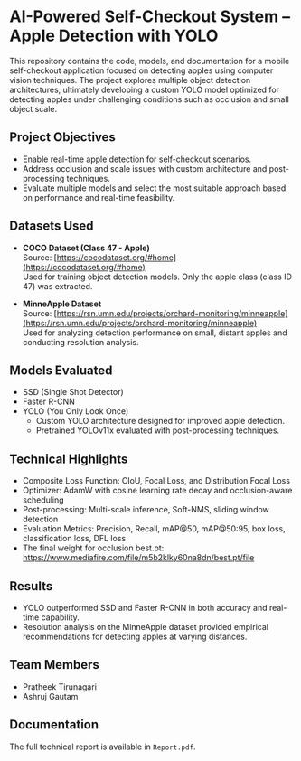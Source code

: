 # AI-Powered Self-Checkout System – Apple Detection with YOLO

This repository contains the code, models, and documentation for a mobile self-checkout application focused on detecting apples using computer vision techniques. The project explores multiple object detection architectures, ultimately developing a custom YOLO model optimized for detecting apples under challenging conditions such as occlusion and small object scale.

## Project Objectives

- Enable real-time apple detection for self-checkout scenarios.
- Address occlusion and scale issues with custom architecture and post-processing techniques.
- Evaluate multiple models and select the most suitable approach based on performance and real-time feasibility.

## Datasets Used

- **COCO Dataset (Class 47 - Apple)**  
  Source: [https://cocodataset.org/#home](https://cocodataset.org/#home)  
  Used for training object detection models. Only the apple class (class ID 47) was extracted.

- **MinneApple Dataset**  
  Source: [https://rsn.umn.edu/projects/orchard-monitoring/minneapple](https://rsn.umn.edu/projects/orchard-monitoring/minneapple)  
  Used for analyzing detection performance on small, distant apples and conducting resolution analysis.

## Models Evaluated

- SSD (Single Shot Detector)
- Faster R-CNN
- YOLO (You Only Look Once)
  - Custom YOLO architecture designed for improved apple detection.
  - Pretrained YOLOv11x evaluated with post-processing techniques.

## Technical Highlights

- Composite Loss Function: CIoU, Focal Loss, and Distribution Focal Loss
- Optimizer: AdamW with cosine learning rate decay and occlusion-aware scheduling
- Post-processing: Multi-scale inference, Soft-NMS, sliding window detection
- Evaluation Metrics: Precision, Recall, mAP@50, mAP@50:95, box loss, classification loss, DFL loss
- The final weight for occlusion best.pt: https://www.mediafire.com/file/m5b2klky60na8dn/best.pt/file

## Results

- YOLO outperformed SSD and Faster R-CNN in both accuracy and real-time capability.
- Resolution analysis on the MinneApple dataset provided empirical recommendations for detecting apples at varying distances.

## Team Members 

- Pratheek Tirunagari
- Ashruj Gautam

## Documentation

The full technical report is available in `Report.pdf`.
